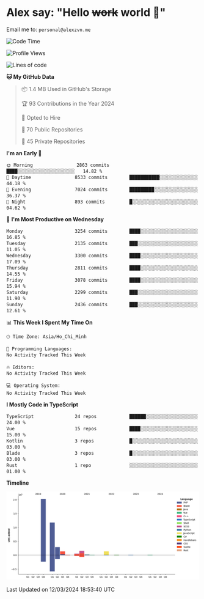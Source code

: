 # Alex say: "Hello ~~work~~ world 🐾"
Email me to: `personal@alexzvn.me`

<!--START_SECTION:waka-->
![Code Time](http://img.shields.io/badge/Code%20Time-1%2C066%20hrs%2055%20mins-blue)

![Profile Views](http://img.shields.io/badge/Profile%20Views-0-blue)

![Lines of code](https://img.shields.io/badge/From%20Hello%20World%20I%27ve%20Written-40.3%20million%20lines%20of%20code-blue)

**🐱 My GitHub Data** 

> 📦 1.4 MB Used in GitHub's Storage 
 > 
> 🏆 93 Contributions in the Year 2024
 > 
> 💼 Opted to Hire
 > 
> 📜 70 Public Repositories 
 > 
> 🔑 45 Private Repositories 
 > 
**I'm an Early 🐤** 

```text
🌞 Morning                2863 commits        ████░░░░░░░░░░░░░░░░░░░░░   14.82 % 
🌆 Daytime                8533 commits        ███████████░░░░░░░░░░░░░░   44.18 % 
🌃 Evening                7024 commits        █████████░░░░░░░░░░░░░░░░   36.37 % 
🌙 Night                  893 commits         █░░░░░░░░░░░░░░░░░░░░░░░░   04.62 % 
```
📅 **I'm Most Productive on Wednesday** 

```text
Monday                   3254 commits        ████░░░░░░░░░░░░░░░░░░░░░   16.85 % 
Tuesday                  2135 commits        ███░░░░░░░░░░░░░░░░░░░░░░   11.05 % 
Wednesday                3300 commits        ████░░░░░░░░░░░░░░░░░░░░░   17.09 % 
Thursday                 2811 commits        ████░░░░░░░░░░░░░░░░░░░░░   14.55 % 
Friday                   3078 commits        ████░░░░░░░░░░░░░░░░░░░░░   15.94 % 
Saturday                 2299 commits        ███░░░░░░░░░░░░░░░░░░░░░░   11.90 % 
Sunday                   2436 commits        ███░░░░░░░░░░░░░░░░░░░░░░   12.61 % 
```


📊 **This Week I Spent My Time On** 

```text
🕑︎ Time Zone: Asia/Ho_Chi_Minh

💬 Programming Languages: 
No Activity Tracked This Week

🔥 Editors: 
No Activity Tracked This Week

💻 Operating System: 
No Activity Tracked This Week
```

**I Mostly Code in TypeScript** 

```text
TypeScript               24 repos            ██████░░░░░░░░░░░░░░░░░░░   24.00 % 
Vue                      15 repos            ████░░░░░░░░░░░░░░░░░░░░░   15.00 % 
Kotlin                   3 repos             █░░░░░░░░░░░░░░░░░░░░░░░░   03.00 % 
Blade                    3 repos             █░░░░░░░░░░░░░░░░░░░░░░░░   03.00 % 
Rust                     1 repo              ░░░░░░░░░░░░░░░░░░░░░░░░░   01.00 % 
```



**Timeline**

![Lines of Code chart](https://raw.githubusercontent.com/alexzvn/alexzvn/main/assets/bar_graph.png)


 Last Updated on 12/03/2024 18:53:40 UTC
<!--END_SECTION:waka-->
